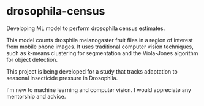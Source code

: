 # drosophila-census
Developing ML model to perform drosophila census estimates.

This model counts drosphila melanogaster fruit flies in a region of interest from mobile phone images. It uses traditional computer vision techniques, such as k-means clustering for segmentation and the Viola-Jones algorithm for object detection.

This project is being developed for a study that tracks adaptation to seasonal insecticide pressure in Drosophila.

I'm new to machine learning and computer vision. I would appreciate any mentorship and advice.
